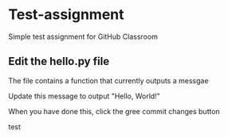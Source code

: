 <h1>Test-assignment</h1>
<p>Simple test assignment for GitHub Classroom</p>

<h2>Edit the hello.py file</h2>
<p>The file contains a function that currently outputs a messgae</p>
<p>Update this message to output "Hello, World!"</p>
<p>When you have done this, click the gree commit changes button</p>
test
